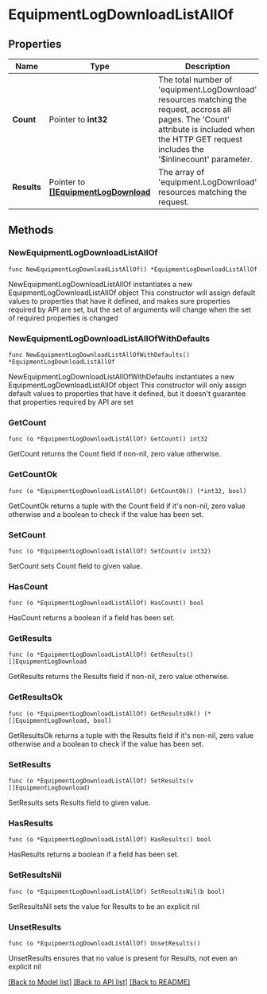 # EquipmentLogDownloadListAllOf

## Properties

Name | Type | Description | Notes
------------ | ------------- | ------------- | -------------
**Count** | Pointer to **int32** | The total number of &#39;equipment.LogDownload&#39; resources matching the request, accross all pages. The &#39;Count&#39; attribute is included when the HTTP GET request includes the &#39;$inlinecount&#39; parameter. | [optional] 
**Results** | Pointer to [**[]EquipmentLogDownload**](EquipmentLogDownload.md) | The array of &#39;equipment.LogDownload&#39; resources matching the request. | [optional] 

## Methods

### NewEquipmentLogDownloadListAllOf

`func NewEquipmentLogDownloadListAllOf() *EquipmentLogDownloadListAllOf`

NewEquipmentLogDownloadListAllOf instantiates a new EquipmentLogDownloadListAllOf object
This constructor will assign default values to properties that have it defined,
and makes sure properties required by API are set, but the set of arguments
will change when the set of required properties is changed

### NewEquipmentLogDownloadListAllOfWithDefaults

`func NewEquipmentLogDownloadListAllOfWithDefaults() *EquipmentLogDownloadListAllOf`

NewEquipmentLogDownloadListAllOfWithDefaults instantiates a new EquipmentLogDownloadListAllOf object
This constructor will only assign default values to properties that have it defined,
but it doesn't guarantee that properties required by API are set

### GetCount

`func (o *EquipmentLogDownloadListAllOf) GetCount() int32`

GetCount returns the Count field if non-nil, zero value otherwise.

### GetCountOk

`func (o *EquipmentLogDownloadListAllOf) GetCountOk() (*int32, bool)`

GetCountOk returns a tuple with the Count field if it's non-nil, zero value otherwise
and a boolean to check if the value has been set.

### SetCount

`func (o *EquipmentLogDownloadListAllOf) SetCount(v int32)`

SetCount sets Count field to given value.

### HasCount

`func (o *EquipmentLogDownloadListAllOf) HasCount() bool`

HasCount returns a boolean if a field has been set.

### GetResults

`func (o *EquipmentLogDownloadListAllOf) GetResults() []EquipmentLogDownload`

GetResults returns the Results field if non-nil, zero value otherwise.

### GetResultsOk

`func (o *EquipmentLogDownloadListAllOf) GetResultsOk() (*[]EquipmentLogDownload, bool)`

GetResultsOk returns a tuple with the Results field if it's non-nil, zero value otherwise
and a boolean to check if the value has been set.

### SetResults

`func (o *EquipmentLogDownloadListAllOf) SetResults(v []EquipmentLogDownload)`

SetResults sets Results field to given value.

### HasResults

`func (o *EquipmentLogDownloadListAllOf) HasResults() bool`

HasResults returns a boolean if a field has been set.

### SetResultsNil

`func (o *EquipmentLogDownloadListAllOf) SetResultsNil(b bool)`

 SetResultsNil sets the value for Results to be an explicit nil

### UnsetResults
`func (o *EquipmentLogDownloadListAllOf) UnsetResults()`

UnsetResults ensures that no value is present for Results, not even an explicit nil

[[Back to Model list]](../README.md#documentation-for-models) [[Back to API list]](../README.md#documentation-for-api-endpoints) [[Back to README]](../README.md)


